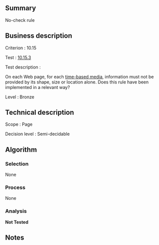 ## Summary

No-check rule

## Business description

Criterion : 10.15

Test : [10.15.3](http://www.accessiweb.org/index.php/accessiweb-22-english-version.html#test-10-15-3)

Test description :

 On each Web page, for each [time-based media](http://www.accessiweb.org/index.php/glossary-76.html#mMediaTemp), information must not be provided by its shape, size or location alone. Does this rule have been implemented in a relevant way? 

Level : Bronze 

## Technical description

Scope : Page

Decision level : Semi-decidable

## Algorithm

### Selection

None

### Process

None

### Analysis

**Not Tested**

## Notes

